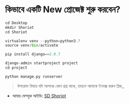 # কিভাবে একটি New প্রোজেক্ট শুরু করবেন?  

```python
cd Desktop
mkdir Shoriot
cd Shoriot

virtualenv venv --python=python3.7
source venv/bin/activate

pip install django==2.0.7

django-admin startproject project
cd project

python manage.py runserver
```
> উপরোক্ত বিষয়ে যদি আপানর কোন প্রশ্ন থাকে, তাহলে আমাকে ইনবক্স 
করুন প্লিজ,,

* আমার ফেসবুক আইডি:  [SD Shoriot](https://www.facebook.com/shoriot)
